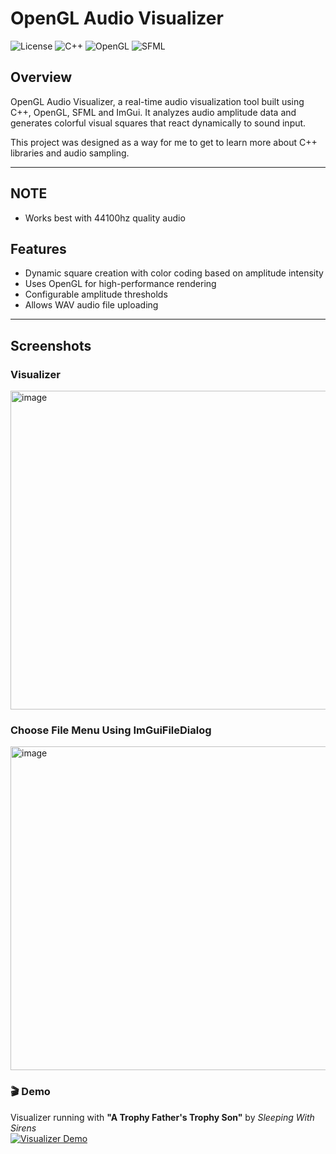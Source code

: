 # OpenGL Audio Visualizer

![License](https://img.shields.io/badge/license-MIT-green)
![C++](https://img.shields.io/badge/language-C++-blue)
![OpenGL](https://img.shields.io/badge/graphics-OpenGL-orange)
![SFML](https://img.shields.io/badge/audio-SFML-lightgrey)

## Overview

OpenGL Audio Visualizer, a real-time audio visualization tool built using C++, OpenGL, SFML and ImGui. It analyzes audio amplitude data and generates colorful visual squares that react dynamically to sound input.

This project was designed as a way for me to get to learn more about C++ libraries and audio sampling.

---

## NOTE
- Works best with 44100hz quality audio

## Features

- Dynamic square creation with color coding based on amplitude intensity
- Uses OpenGL for high-performance rendering
- Configurable amplitude thresholds
- Allows WAV audio file uploading

---

## Screenshots

### Visualizer
<img width="667" height="510" alt="image" align="center" src="https://github.com/user-attachments/assets/6924191e-94d3-4e93-892d-9fe1e2b172aa" />

### Choose File Menu Using ImGuiFileDialog
<img width="670" height="518" alt="image" align="center" src="https://github.com/user-attachments/assets/f476c187-9186-4ce3-8878-7123940bffc1" />

### 🎬 Demo

Visualizer running with **"A Trophy Father's Trophy Son"** by *Sleeping With Sirens*  
[![Visualizer Demo](https://img.youtube.com/vi/Owa3T26531w/0.jpg)](https://youtu.be/Owa3T26531w)
